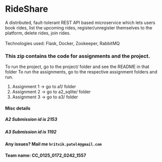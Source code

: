 # RideShare
A distributed, fault-tolerant REST API based microservice which lets users book rides, list the upcoming rides, register/unregister themselves to the platform, delete rides, join rides.
<br/><br/>
Technologies used: Flask, Docker, Zookeeper, RabbitMQ

### This zip contains the code for assignments and the project.
To run the project, go to the project/ folder and see the README in that folder
To run the assignments, go to the respective assignment folders and run.
1. Assignment 1 -> go to a1/ folder
2. Assignment 2 -> go to a2_sqlite/ folder
3. Assignment 3 -> go to a3/ folder

#### Misc details
##### A2 Submission id is 2153
##### A3 Submission id is 1192

#### Any issues? Mail me `hritvik.patel4@gmail.com`
#### Team name: CC_0125_0172_0242_1557
